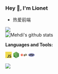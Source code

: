 
### Hey 👋, I'm Lionet
* 热爱前端

<img align="left" width="400" src="https://media.giphy.com/media/ZVik7pBtu9dNS/giphy.gif" />

![Mehdi's github stats](https://github-readme-stats.vercel.app/api?username=lionet1224&show_icons=true&hide_border=true)

**Languages and Tools:**

<code><img height="20" src="https://raw.githubusercontent.com/github/explore/80688e429a7d4ef2fca1e82350fe8e3517d3494d/topics/javascript/javascript.png"></code>
<code><img height="20" src="https://raw.githubusercontent.com/github/explore/80688e429a7d4ef2fca1e82350fe8e3517d3494d/topics/nodejs/nodejs.png"></code>
<code><img height="20" src="https://raw.githubusercontent.com/github/explore/80688e429a7d4ef2fca1e82350fe8e3517d3494d/topics/git/git.png"></code>
<code><img height="20" src="https://raw.githubusercontent.com/github/explore/80688e429a7d4ef2fca1e82350fe8e3517d3494d/topics/php/php.png"></code>

<img align="left" src="https://media.giphy.com/media/c9IdCLK8TDv1e/giphy.gif" />



